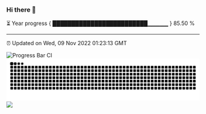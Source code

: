 ### Hi there 👋

⏳ Year progress { █████████████████████████▁▁▁▁▁ } 85.50 %

---

⏰ Updated on Wed, 09 Nov 2022 01:23:13 GMT

![Progress Bar CI](https://github.com/liununu/liununu/workflows/Progress%20Bar%20CI/badge.svg)![](https://raw.githubusercontent.com/L1cardo/L1cardo/main/assets/github-contribution-grid-snake.svg)![](https://raw.githubusercontent.com/seesaws/seesaws/main/assets/github-contribution-grid-snake.svg)
